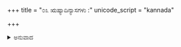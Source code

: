 +++
title = "೦೩ ಋಷ್ಯಾದಿನ್ಯಾಸಗಳು :"
unicode_script = "kannada"

+++


<details><summary>ಅನುವಾದ</summary>

ಓಂ ನಾರದ ಮಹರ್ಷಯೇ ನಮಃ - ಶಿರಸಿ । ಓಂ ಬೃಹತೀ ಛಂದಸೇ ನಮಃ-ಮುಖೇ । ಓಂ ಶ್ರೀಕೃಷ್ಣಪರಮಾತ್ಮ ದೇವತಾಯೈ ನಮಃ - ಹೃದಯೇ । ಓಂ ಬ್ರಹ್ಮ ಬೀಜಾಯ ನಮಃ ಗುಹ್ಯೇ । ಓಂ ಭಕ್ತಿಶಕ್ತಯೇ ನಮಃ - ಪಾದಯೋಃ  । ಓಂ ಜ್ಞಾನ ವೈರಾಗ್ಯಕೀಲಕಾಭ್ಯಾಂ ನಮಃ - ನಾಭೌ । ಓಂ ವಿನಿಯೋಗಾಯ ನಮಃ - ಸರ್ವಾಂಗೇ ॥
</details>
